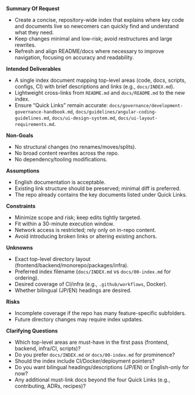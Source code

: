 **Summary Of Request**
- Create a concise, repository-wide index that explains where key code and documents live so newcomers can quickly find and understand what they need.
- Keep changes minimal and low-risk; avoid restructures and large rewrites.
- Refresh and align README/docs where necessary to improve navigation, focusing on accuracy and readability.

**Intended Deliverables**
- A single index document mapping top-level areas (code, docs, scripts, configs, CI) with brief descriptions and links (e.g., `docs/INDEX.md`).
- Lightweight cross-links from `README.md` and `docs/README.md` to the new index.
- Ensure “Quick Links” remain accurate: `docs/governance/development-governance-handbook.md`, `docs/guidelines/angular-coding-guidelines.md`, `docs/ui-design-system.md`, `docs/ui-layout-requirements.md`.

**Non-Goals**
- No structural changes (no renames/moves/splits).
- No broad content rewrites across the repo.
- No dependency/tooling modifications.

**Assumptions**
- English documentation is acceptable.
- Existing link structure should be preserved; minimal diff is preferred.
- The repo already contains the key documents listed under Quick Links.

**Constraints**
- Minimize scope and risk; keep edits tightly targeted.
- Fit within a 30-minute execution window.
- Network access is restricted; rely only on in-repo content.
- Avoid introducing broken links or altering existing anchors.

**Unknowns**
- Exact top-level directory layout (frontend/backend/monorepo/packages/infra).
- Preferred index filename (`docs/INDEX.md` vs `docs/00-index.md` for ordering).
- Desired coverage of CI/infra (e.g., `.github/workflows`, Docker).
- Whether bilingual (JP/EN) headings are desired.

**Risks**
- Incomplete coverage if the repo has many feature-specific subfolders.
- Future directory changes may require index updates.

**Clarifying Questions**
- Which top-level areas are must-have in the first pass (frontend, backend, infra/CI, scripts)?
- Do you prefer `docs/INDEX.md` or `docs/00-index.md` for prominence?
- Should the index include CI/Docker/deployment pointers?
- Do you want bilingual headings/descriptions (JP/EN) or English-only for now?
- Any additional must-link docs beyond the four Quick Links (e.g., contributing, ADRs, recipes)?